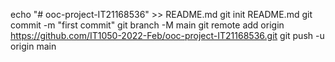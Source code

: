 echo "# ooc-project-IT21168536" >> README.md
git init
README.md
git commit -m "first commit"
git branch -M main
git remote add origin https://github.com/IT1050-2022-Feb/ooc-project-IT21168536.git
git push -u origin main
